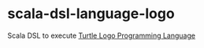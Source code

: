 scala-dsl-language-logo
=======================

Scala DSL to execute [Turtle Logo Programming Language](http://en.wikipedia.org/wiki/Logo_(programming_language))
